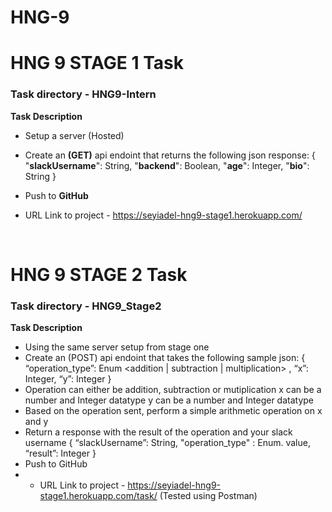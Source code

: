 # HNG-9
<h1>HNG 9 STAGE 1 Task </h1>
<h3>Task directory - HNG9-Intern</h3>
<b>Task Description</b>

- Setup a server (Hosted)
- Create an **(GET)** api endoint that returns the following  json response:
{ "**slackUsername**": String,
     "**backend**": Boolean,
        "**age**": Integer,
        "**bio**": String }
        
- Push to **GitHub**
- URL Link to project - https://seyiadel-hng9-stage1.herokuapp.com/
<br>
<h1>HNG 9 STAGE 2 Task </h1>
<h3>Task directory - HNG9_Stage2</h3>
<b>Task Description</b>

- Using the same server setup from stage one
- Create an (POST) api endoint that takes the following sample json:
  { “operation_type”: Enum <addition | subtraction | multiplication> , 
  “x”: Integer, 
  “y”: Integer }
- Operation can either be addition, subtraction or mutiplication
x can be a number and Integer datatype
y can be a number and Integer datatype
- Based on the operation sent, perform a simple arithmetic operation on x and y
- Return a response with the result of the operation and your slack username
{ “slackUsername”: String, "operation_type" : Enum. value, “result”: Integer }
- Push to GitHub
- - URL Link to project - https://seyiadel-hng9-stage1.herokuapp.com/task/ (Tested using Postman)
